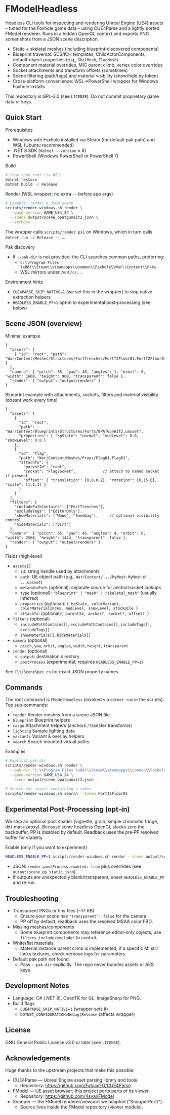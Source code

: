 # FModelHeadless

Headless CLI tools for inspecting and rendering Unreal Engine (UE4) assets – tuned for the Foxhole game data – using CUE4Parse and a lightly ported FModel renderer. Runs in a hidden OpenGL context and exports PNG screenshots from a JSON scene description.

- Static + skeletal meshes (including blueprint‑discovered components)
- Blueprint traversal: SCS/ICH templates, ChildActorComponents, default‑object properties (e.g., `SkelMesh`, `FlagMesh`)
- Component material overrides, MIC parent climb, vertex color overrides
- Socket attachments and transform offsets (sometimes)
- Scene filtering (path/tags) and material visibility (show/hide by token)
- Cross‑platform convenience: WSL→PowerShell wrapper for Windows Foxhole installs

This repository is GPL‑3.0 (see `LICENSE`). Do not commit proprietary game data or keys.

## Quick Start

Prerequisites
- Windows with Foxhole installed via Steam (for default pak path) and WSL (Ubuntu recommended)
- .NET 8 SDK (`dotnet --version` ≥ 8)
- PowerShell (Windows PowerShell or PowerShell 7)

Build
```bash
# from repo root (in WSL)
dotnet restore
dotnet build -c Release
```

Render (WSL wrapper; no extra `--` before app args)
```bash
# Example: render a JSON scene
scripts/render-windows.sh render \
  --game-version GAME_UE4_24 \
  --scene output/scene_bpatgunait2.json \
  --verbose
```
The wrapper calls `scripts/render.ps1` on Windows, which in turn calls `dotnet run -c Release -- …`.

Pak discovery
- If `--pak-dir` is not provided, the CLI searches common paths, preferring:
  - `C:\\Program Files (x86)\\Steam\\steamapps\\common\\Foxhole\\War\\Content\\Paks`
  - WSL mirrors under `/mnt/c/...`

Environment hints
- `CUE4PARSE_SKIP_NATIVE=1` (we set this in the wrapper) to skip native extraction helpers
- `HEADLESS_ENABLE_PP=1` opt‑in to experimental post‑processing (see below)

## Scene JSON (overview)

Minimal example
```jsonc
{
  "assets": [
    { "id": "root", "path": "War/Content/Meshes/Structures/FortTrenches/FortT2Floor01.FortT2Floor01" }
  ],
  "camera": { "pitch": 55, "yaw": 45, "angles": 1, "orbit": 0, "width": 1600, "height": 900, "transparent": false },
  "render": { "output": "output/renders" }
}
```

Blueprint example with attachments, sockets, filters and material visibility (doesnt work every time)
```jsonc
{
  "assets": [
    {
      "id": "root",
      "path": "War/Content/Blueprints/Structures/Forts/BPATGunAIT2.uasset",
      "properties": { "hpState": "normal", "mudLevel": 0.0, "snowLevel": 0.0 }
    },
    {
      "id": "flag",
      "path": "War/Content/Meshes/Props/Flag01.Flag01",
      "attachTo": {
        "parentId": "root",
        "socket": "FlagSocket",            // attach to named socket if present
        "offset": { "translation": [0,0,0.2], "rotation": [0,15,0], "scale": [1,1,1] }
      }
    }
  ],
  "filters": {
    "includePathContains": ["FortTrenches"],
    "excludeTags": ["EditorOnly"],
    "showMaterials": ["Wood", "Sandbag"],     // optional visibility control
    "hideMaterials": ["Dirt"]
  },
  "camera": { "pitch": 55, "yaw": 45, "angles": 4, "orbit": 0, "width": 2560, "height": 1444, "transparent": false },
  "render": { "output": "output/renders" }
}
```

Fields (high‑level)
- `assets[]`
  - `id`: string handle used by attachments
  - `path`: UE object path (e.g., `War/Content/.../MyMesh.MyMesh` or `...uasset`)
  - `metadataPath` (optional): separate source for anchor/socket lookups
  - `type` (optional): `"blueprint" | "mesh" | "skeletal_mesh"` (usually inferred)
  - `properties` (optional): `{ hpState, colorVariant, colorMaterialIndex, mudLevel, snowLevel, stockpile }`
  - `attachTo`: (optional)`{ parentId, anchor?, socket?, offset? }`
- `filters` (optional)
  - `includePathContains[]`, `excludePathContains[]`, `includeTags[]`, `excludeTags[]`
  - `showMaterials[]`, `hideMaterials[]`
- `camera` (optional)
  - `pitch`, `yaw`, `orbit`, `angles`, `width`, `height`, `transparent`
- `render` (optional)
  - `output`: destination directory
  - `postProcess` (experimental; requires `HEADLESS_ENABLE_PP=1`)

See `Cli/SceneSpec.cs` for exact JSON property names.

## Commands

The root command is `FModelHeadless` (invoked via `dotnet run` in the scripts). Top sub‑commands:
- `render`  Render meshes from a scene JSON file
- `blueprint`  Blueprint helpers
- `cargo`  Attachment helpers (anchors / transfer transforms)
- `lighting`  Sample lighting data
- `variants`  Variant & overlay helpers
- `search`  Search mounted virtual paths

Examples
```bash
# Explicit pak dir
scripts/render-windows.sh render \
  --pak-dir "C:\\Program Files (x86)\\Steam\\steamapps\\common\\Foxhole\\War\\Content\\Paks" \
  --game-version GAME_UE4_24 \
  --scene output/scene_bpatgunait2.json

# Search for assets containing a token
scripts/render-windows.sh search --token FortT2Floor01
```

## Experimental Post‑Processing (opt‑in)

We ship an optional post shader (vignette, grain, simple chromatic fringe, dirt‑mask proxy). Because some headless OpenGL stacks zero the backbuffer, PP is disabled by default. Readback uses the pre‑PP resolved buffer for stability.

Enable (only if you want to experiment)
```bash
HEADLESS_ENABLE_PP=1 scripts/render-windows.sh render --scene output/scene_pp_static.json --game-version GAME_UE4_24 --verbose
```
- JSON: `render.postProcess.enabled: true` plus overrides (see `output/scene_pp_static.json`).
- If outputs are unexpectedly blank/transparent, unset `HEADLESS_ENABLE_PP` and re‑run.

## Troubleshooting

- Transparent PNGs or tiny files (~17 KB)
  - Ensure your scene has `"transparent": false` for the camera.
  - PP off by default; readback uses the resolved MSAA color FBO.
- Missing meshes/components
  - Some blueprint components may reference editor‑only objects; use `filters.include/exclude*` to control.
- White/flat materials
  - Material instance parent climb is implemented; if a specific MI still lacks textures, check verbose logs for parameters.
- Default pak path not found
  - Pass `--pak-dir` explicitly. The repo never bundles assets or AES keys.

## Development Notes

- Language: C# (.NET 8). OpenTK for GL. ImageSharp for PNG.
- Build flags
  - `CUE4PARSE_SKIP_NATIVE=1` (wrapper sets it)
  - `DOTNET_CONFIGURATION=Debug|Release` (affects wrapper)

## License

GNU General Public License v3.0 or later (see `LICENSE`).

## Acknowledgements

Huge thanks to the upstream projects that make this possible:

- CUE4Parse — Unreal Engine asset parsing library and tools.
  - Repository: https://github.com/FabianFG/CUE4Parse
- FModel — UE asset browser; this project ports parts of its viewer.
  - Repository: https://github.com/4sval/FModel
- Snooper — the FModel renderer/viewport we adapted (“SnooperPort/”).
  - Source lives inside the FModel repository (viewer module).
